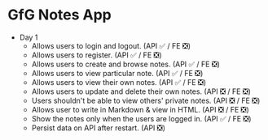 # GfG Notes App

- Day 1
  - Allows users to login and logout. (API ✅ / FE ❎)
  - Allows users to register. (API ✅ / FE ❎)
  - Allows users to create and browse notes. (API ✅ / FE ❎)
  - Allows users to view particular note. (API ✅ / FE ❎)
  - Allows users to view their own notes. (API ✅ / FE ❎)
  - Allows users to update and delete their own notes. (API ❎ / FE ❎)
  - Users shouldn't be able to view others' private notes. (API ❎ / FE ❎)
  - Allows user to write in Markdown & view in HTML. (API ❎ / FE ❎)
  - Show the notes only when the users are logged in. (API ✅ / FE ❎)
  - Persist data on API after restart. (API ❎)

